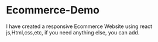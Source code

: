 # Ecommerce-Demo

I have created a responsive Ecommerce Website using react js,Html,css,etc, if you need anything else, you can add.  
